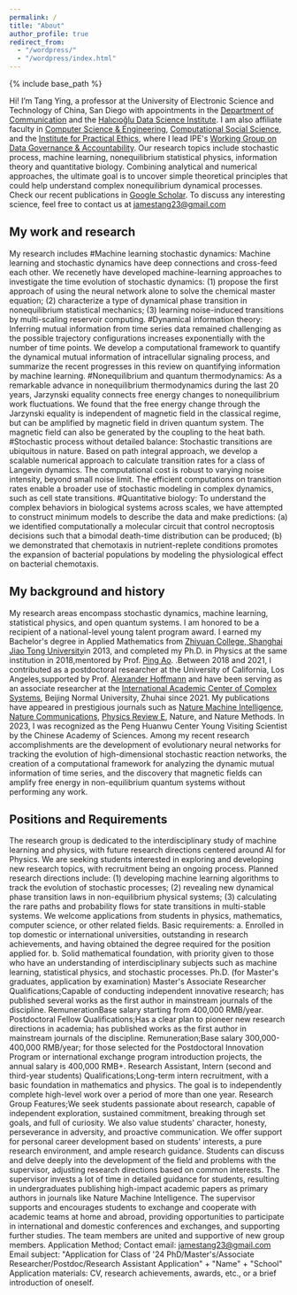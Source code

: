 ```yaml
---
permalink: /
title: "About"
author_profile: true
redirect_from: 
  - "/wordpress/"
  - "/wordpress/index.html"
---
```


{% include base_path %}

Hi! I’m Tang Ying, a professor at the University of Electronic Science and Technology of China, San Diego with appointments in the [Department of Communication](https://communication.ucsd.edu) and the [Halıcıoğlu Data Science Institute](https://datascience.ucsd.edu). I am also affiliate faculty in [Computer Science & Engineering](https://cse.ucsd.edu), [Computational Social Science](https://css.ucsd.edu), and the [Institute for Practical Ethics](https://ipe.ucsd.edu), where I lead IPE's [Working Group on Data Governance & Accountability](https://ipe.ucsd.edu/research/data-science.html). 
Our research topics include stochastic process, machine learning, nonequilibrium statistical physics, information theory and quantitative biology. Combining analytical and numerical approaches, the ultimate goal is to uncover simple theoretical principles that could help understand complex nonequilibrium dynamical processes.
Check our recent publications in [Google Scholar](https://scholar.google.com/citations?user=-5bbqWsAAAAJ&hl=en). To discuss any interesting science, feel free to contact us at [jamestang23@gmail.com](jamestang23@gmail.com)

## My work and research
My research includes
#Machine learning stochastic dynamics:
Machine learning and stochastic dynamics have deep connections and cross-feed each other. We recenetly have developed machine-learning approaches to investigate the time evolution of stochastic dynamics: (1) propose the first approach of using the neural network alone to solve the chemical master equation; (2) characterize a type of dynamical phase transition in nonequilibrium statistical mechanics; (3) learning noise-induced transitions by multi-scaling reservoir computing.
#Dynamical information theory:
Inferring mutual information from time series data remained challenging as the possible trajectory configurations increases exponentially with the number of time points. We develop a computational framework to quantify the dynamical mutual information of intracellular signaling process, and summarize the recent progresses in this review on quantifying information by machine learning.
#Nonequilibrium and quantum thermodynamics:
As a remarkable advance in nonequilibrium thermodynamics during the last 20 years, Jarzynski equality connects free energy changes to nonequilibrium work fluctuations. We found that the free energy change through the Jarzynski equality is independent of magnetic field in the classical regime, but can be amplified by magnetic field in driven quantum system. The magnetic field can also be generated by the coupling to the heat bath.
#Stochastic process without detailed balance:
Stochastic transitions are ubiquitous in nature. Based on path integral approach, we develop a scalable numerical approach to calculate transition rates for a class of Langevin dynamics. The computational cost is robust to varying noise intensity, beyond small noise limit. The efficient computations on transition rates enable a broader use of stochastic modeling in complex dynamics, such as cell state transitions.
#Quantitative biology:
To understand the complex behaviors in biological systems across scales, we have attempted to construct minimum models to describe the data and make predictions: (a) we identified computationally a molecular circuit that control necroptosis decisions such that a bimodal death-time distribution can be produced; (b) we demonstrated that chemotaxis in nutrient-replete conditions promotes the expansion of bacterial populations by modeling the physiological effect on bacterial chemotaxis.

## My background and history
My research areas encompass stochastic dynamics, machine learning, statistical physics, and open quantum systems. I am honored to be a recipient of a national-level young talent program award. I earned my Bachelor's degree in Applied Mathematics from [Zhiyuan College, Shanghai Jiao Tong University](https://zhiyuan.sjtu.edu.cn/html/zhiyuan/)in 2013, and completed my Ph.D. in Physics at the same institution in 2018,mentored by Prof. [Ping Ao](https://scholar.google.com/citations?user=JQyz-BoAAAAJ&hl=en). .Between 2018 and 2021, I contributed as a postdoctoral researcher at the University of California, Los Angeles,supported by Prof. [Alexander Hoffmann](https://www.signalingsystems.ucla.edu/) and have been serving as an associate researcher at the [International Academic Center of Complex Systems](https://zkgyy.bnu.edu.cn/), Beijing Normal University, Zhuhai since 2021. My publications have appeared in prestigious journals such as [Nature Machine Intelligence](https://www.nature.com/natmachintell/), [Nature Communications](https://www.nature.com/ncomms/), [Physics Review E](https://journals.aps.org/pre/), Nature, and Nature Methods. In 2023, I was recognized as the Peng Huanwu Center Young Visiting Scientist by the Chinese Academy of Sciences. Among my recent research accomplishments are the development of evolutionary neural networks for tracking the evolution of high-dimensional stochastic reaction networks, the creation of a computational framework for analyzing the dynamic mutual information of time series, and the discovery that magnetic fields can amplify free energy in non-equilibrium quantum systems without performing any work.

## Positions and Requirements
The research group is dedicated to the interdisciplinary study of machine learning and physics, with future research directions centered around AI for Physics. We are seeking students interested in exploring and developing new research topics, with recruitment being an ongoing process. Planned research directions include: (1) developing machine learning algorithms to track the evolution of stochastic processes; (2) revealing new dynamical phase transition laws in non-equilibrium physical systems; (3) calculating the rare paths and probability flows for state transitions in multi-stable systems.
We welcome applications from students in physics, mathematics, computer science, or other related fields. Basic requirements:
a. Enrolled in top domestic or international universities, outstanding in research achievements, and having obtained the degree required for the position applied for.
b. Solid mathematical foundation, with priority given to those who have an understanding of interdisciplinary subjects such as machine learning, statistical physics, and stochastic processes.
Ph.D. (for Master's graduates, application by examination)
Master's
Associate Researcher
Qualifications;Capable of conducting independent innovative research; has published several works as the first author in mainstream journals of the discipline.
RemunerationBase salary starting from 400,000 RMB/year.
Postdoctoral Fellow
Qualifications;Has a clear plan to pioneer new research directions in academia; has published works as the first author in mainstream journals of the discipline.
Remuneration;Base salary 300,000-400,000 RMB/year; for those selected for the Postdoctoral Innovation Program or international exchange program introduction projects, the annual salary is 400,000 RMB+.
Research Assistant, Intern (second and third-year students)
Qualifications;Long-term intern recruitment, with a basic foundation in mathematics and physics. The goal is to independently complete high-level work over a period of more than one year.
Research Group Features;We seek students passionate about research, capable of independent exploration, sustained commitment, breaking through set goals, and full of curiosity. We also value students' character, honesty, perseverance in adversity, and proactive communication.
We offer support for personal career development based on students' interests, a pure research environment, and ample research guidance. Students can discuss and delve deeply into the development of the field and problems with the supervisor, adjusting research directions based on common interests.
The supervisor invests a lot of time in detailed guidance for students, resulting in undergraduates publishing high-impact academic papers as primary authors in journals like Nature Machine Intelligence.
The supervisor supports and encourages students to exchange and cooperate with academic teams at home and abroad, providing opportunities to participate in international and domestic conferences and exchanges, and supporting further studies. The team members are united and supportive of new group members.
Application Method;
Contact email: jamestang23@gmail.com
Email subject: "Application for Class of '24 PhD/Master's/Associate Researcher/Postdoc/Research Assistant Application" + "Name" + "School"
Application materials: CV, research achievements, awards, etc., or a brief introduction of oneself.
